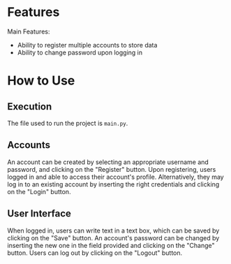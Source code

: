 # Features

Main Features:

* Ability to register multiple accounts to store data
* Ability to change password upon logging in

# How to Use

## Execution

The file used to run the project is ``main.py``.

## Accounts

An account can be created by selecting an appropriate username and password, and clicking on the "Register" button. Upon registering, users logged in and able to access their account's profile. Alternatively, they may log in to an existing account by inserting the right credentials and clicking on the "Login" button.

## User Interface

When logged in, users can write text in a text box, which can be saved by clicking on the "Save" button. An account's password can be changed by inserting the new one in the field provided and clicking on the "Change" button. Users can log out by clicking on the "Logout" button.
